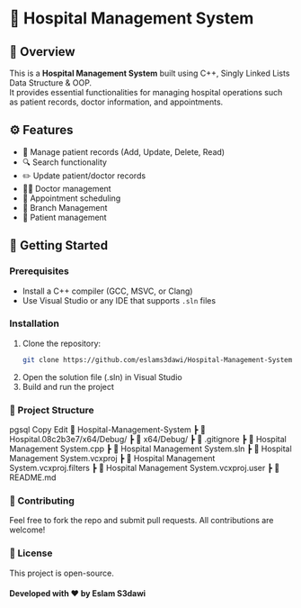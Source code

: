 # 🏥 Hospital Management System

## 📌 Overview
This is a **Hospital Management System** built using C++, Singly Linked Lists Data Structure & OOP.  
It provides essential functionalities for managing hospital operations such as patient records, doctor information, and appointments.

## ⚙️ Features
- 🏥 Manage patient records (Add, Update, Delete, Read)
- 🔍 Search functionality
- ✏️ Update patient/doctor records
- 👨‍⚕️ Doctor management
- 📅 Appointment scheduling
- 🏢 Branch Management
- 🏥 Patient management

## 🚀 Getting Started
### Prerequisites
- Install a C++ compiler (GCC, MSVC, or Clang)
- Use Visual Studio or any IDE that supports `.sln` files

### Installation
1. Clone the repository:
   ```sh
   git clone https://github.com/eslams3dawi/Hospital-Management-System.git
   ```
2. Open the solution file (.sln) in Visual Studio
3. Build and run the project
   
### 📄 Project Structure
pgsql
Copy
Edit
📂 Hospital-Management-System
 ┣ 📂 Hospital.08c2b3e7/x64/Debug/
 ┣ 📂 x64/Debug/
 ┣ 📜 .gitignore
 ┣ 📜 Hospital Management System.cpp
 ┣ 📜 Hospital Management System.sln
 ┣ 📜 Hospital Management System.vcxproj
 ┣ 📜 Hospital Management System.vcxproj.filters
 ┣ 📜 Hospital Management System.vcxproj.user
 ┣ 📜 README.md
 
### 🤝 Contributing
Feel free to fork the repo and submit pull requests. All contributions are welcome!

### 📜 License
This project is open-source.

#### Developed with ❤️ by Eslam S3dawi

